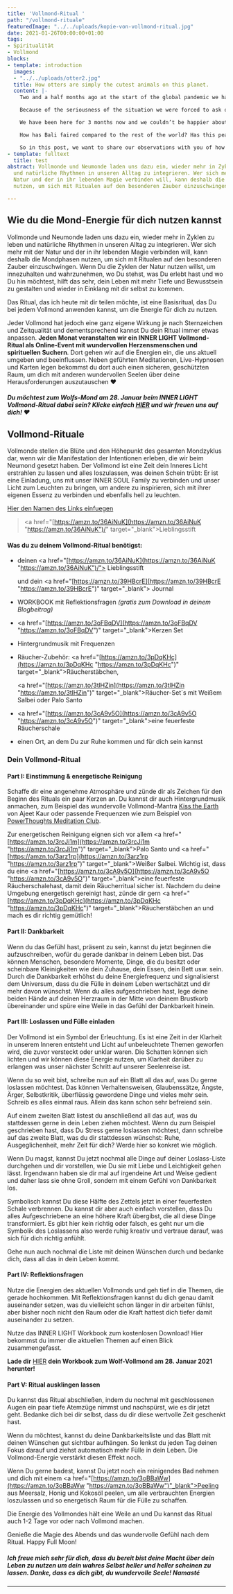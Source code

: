 ```yaml
---
title: 'Vollmond-Ritual '
path: "/vollmond-rituale"
featuredImage: "../../uploads/kopie-von-vollmond-ritual.jpg"
date: 2021-01-26T00:00:00+01:00
tags:
- Spiritualität
- Vollmond
blocks:
- template: introduction
  images:
  - "../../uploads/otter2.jpg"
  title: How otters are simply the cutest animals on this planet.
  content: |-
    Two and a half months ago at the start of the global pandemic we had a really hard decision to make, where do we go? For most people the answer is simple, 'home'. But for us it's kind of complicated. We've been travelling the world non stop for 4 years and although we have an apartment in Kuala Lumpur, home for us is still to be decided.

    Because of the seriousness of the situation we were forced to ask ourselves the question "where do we feel the most at home?” and the answer was clear - Bali.

    We have been here for 3 months now and we couldn’t be happier about our decision. Although there have been a lot of changes on the island, we love this place and we love how the locals and foreigners combined have handled the difficult situation we all find ourselves in.

    How has Bali faired compared to the rest of the world? Has this peaceful island turned into chaos? We know that a lot of you had to cancel your travel plans to come here and are probably wondering when you might be able to return.

    So in this post, we want to share our observations with you of how life here in Bali has changed and give you information direct from the authorities.
- template: fulltext
  title: test
abstract: Vollmonde und Neumonde laden uns dazu ein, wieder mehr in Zyklen zu leben
  und natürliche Rhythmen in unseren Alltag zu integrieren. Wer sich mehr mit der
  Natur und der in ihr lebenden Magie verbinden will, kann deshalb die Mondphasen
  nutzen, um sich mit Ritualen auf den besonderen Zauber einzuschwingen.

---
```

## Wie du die Mond-Energie für dich nutzen kannst

Vollmonde und Neumonde laden uns dazu ein, wieder mehr in Zyklen zu leben und natürliche Rhythmen in unseren Alltag zu integrieren. Wer sich mehr mit der Natur und der in ihr lebenden Magie verbinden will, kann deshalb die Mondphasen nutzen, um sich mit Ritualen auf den besonderen Zauber einzuschwingen. Wenn Du die Zyklen der Natur nutzen willst, um innezuhalten und wahrzunehmen, wo Du stehst, was Du erlebt hast und wo Du hin möchtest, hilft das sehr, dein Leben mit mehr Tiefe und Bewusstsein zu gestalten und wieder in Einklang mit dir selbst zu kommen.

Das Ritual, das ich heute mit dir teilen möchte, ist eine Basisritual, das Du bei jedem Vollmond anwenden kannst, um die Energie für dich zu nutzen.

Jeder Vollmond hat jedoch eine ganz eigene Wirkung je nach Sternzeichen und Zeitqualität und dementsprechend kannst Du dein Ritual immer etwas anpassen. **Jeden Monat veranstalten wir ein INNER LIGHT Vollmond-Ritual als Online-Event mit wundervollen Herzensmenschen und spirituellen Suchern**. Dort gehen wir auf die Energien ein, die uns aktuell umgeben und beeinflussen. Neben geführten Meditationen, Live-Hypnosen und Karten legen bekommst du dort auch einen sicheren, geschützten Raum, um dich mit anderen wundervollen Seelen über deine Herausforderungen auszutauschen ♥

##### Du möchtest zum Wolfs-Mond am 28. Januar beim INNER LIGHT Vollmond-Ritual dabei sein? Klicke einfach [**HIER**](https://www.meetup.com/de-DE/erwecke-dein-inneres-licht-spirituelle-community/events/275888272/ "INNER LIGHT Vollmond-Ritual") und wir freuen uns auf dich! ♥

## **Vollmond-Rituale**

Vollmonde stellen die Blüte und den Höhepunkt des gesamten Mondzyklus dar, wenn wir die Manifestation der Intentionen erleben, die wir beim Neumond gesetzt haben. Der Vollmond ist eine Zeit dein Inneres Licht erstrahlen zu lassen und alles loszulassen, was deinen Schein trübt: Er ist eine Einladung, uns mit unser INNER SOUL Family zu verbinden und unser Licht zum Leuchten zu bringen, um andere zu inspirieren, sich mit ihrer eigenen Essenz zu verbinden und ebenfalls hell zu leuchten.

<a href="https://amzn.to/36AiNuK/" target="_blank">Hier den Namen des Links einfuegen</a>

> 
>
> <a href="[https://amzn.to/36AiNuK](https://amzn.to/36AiNuK "https://amzn.to/36AiNuK")/" target="_blank">Lieblingsstift</a>

#### Was du zu deinem Vollmond-Ritual benötigst:

* deinen <a href="[https://amzn.to/36AiNuK](https://amzn.to/36AiNuK "https://amzn.to/36AiNuK")/"> Lieblingsstift</a>

   und dein <a href="[https://amzn.to/39HBcrE](https://amzn.to/39HBcrE "https://amzn.to/39HBcrE")" target="_blank"> Journal</a>
* WORKBOOK mit Reflektionsfragen _(gratis zum Download in deinem Blogbeitrag)_
* <a href="[https://amzn.to/3oFBqDV](https://amzn.to/3oFBqDV "https://amzn.to/3oFBqDV")" target="_blank">Kerzen Set</a>
* Hintergrundmusik mit Frequenzen
* Räucher-Zubehör: <a href="[https://amzn.to/3pDqKHc](https://amzn.to/3pDqKHc "https://amzn.to/3pDqKHc")" target="_blank">Räucherstäbchen</a>, 

  <a href="[https://amzn.to/3tlHZin](https://amzn.to/3tlHZin "https://amzn.to/3tlHZin")" target="_blank">Räucher-Set´s</a> mit Weißem Salbei oder Palo Santo
* <a href="[https://amzn.to/3cA9v5O](https://amzn.to/3cA9v5O "https://amzn.to/3cA9v5O")" target="_blank">eine feuerfeste Räucherschale</a>
* einen Ort, an dem Du zur Ruhe kommen und für dich sein kannst

### Dein Vollmond-Ritual

#### Part I: Einstimmung & energetische Reinigung

Schaffe dir eine angenehme Atmosphäre und zünde dir als Zeichen für den Beginn des Rituals ein paar Kerzen an. Du kannst dir auch Hintergrundmusik anmachen, zum Beispiel das wundervolle Vollmond-Mantra [Kiss the Earth](https://www.youtube.com/watch?v=e6hEvSvpx7M "Vollmond-Mantra") von Ajeet Kaur oder passende Frequenzen wie zum Beispiel von [PowerThoughts Meditation Club](https://www.youtube.com/watch?v=itBR5TU-4L0 "PowerThoughts Frequenzen").

Zur energetischen Reinigung eignen sich vor allem <a href="[https://amzn.to/3rcJi1m](https://amzn.to/3rcJi1m "https://amzn.to/3rcJi1m")" target="_blank">Palo Santo</a> und <a href="[https://amzn.to/3arz1rp](https://amzn.to/3arz1rp "https://amzn.to/3arz1rp")" target="_blank">Weißer Salbei</a>. Wichtig ist, dass du eine <a href="[https://amzn.to/3cA9v5O](https://amzn.to/3cA9v5O "https://amzn.to/3cA9v5O")" target="_blank">eine feuerfeste Räucherschale</a>hast, damit dein Räucherritual sicher ist. Nachdem du deine Umgebung energetisch gereinigt hast, zünde dir gern <a href="[https://amzn.to/3pDqKHc](https://amzn.to/3pDqKHc "https://amzn.to/3pDqKHc")" target="_blank">Räucherstäbchen</a> an und mach es dir richtig gemütlich! 

#### Part II: Dankbarkeit

Wenn du das Gefühl hast, präsent zu sein, kannst du jetzt beginnen die aufzuschreiben, wofür du gerade dankbar in deinem Leben bist. Das können Menschen, besondere Momente, Dinge, die du besitzt oder scheinbare Kleinigkeiten wie dein Zuhause, dein Essen, dein Bett usw. sein. Durch die Dankbarkeit erhöhst du deine Energiefrequenz und signalisierst dem Universum, dass du die Fülle in deinem Leben wertschätzt und dir mehr davon wünschst. Wenn du alles aufgeschrieben hast, lege deine beiden Hände auf deinen Herzraum in der Mitte von deinem Brustkorb übereinander und spüre eine Weile in das Gefühl der Dankbarkeit hinein.

#### Part III: Loslassen und Fülle einladen

Der Vollmond ist ein Symbol der Erleuchtung. Es ist eine Zeit in der Klarheit in unserem Inneren entsteht und Licht auf unbeleuchtete Themen geworfen wird, die zuvor versteckt oder unklar waren. Die Schatten können sich lichten und wir können diese Energie nutzen, um Klarheit darüber zu erlangen was unser nächster Schritt auf unserer Seelenreise ist. 

Wenn du so weit bist, schreibe nun auf ein Blatt all das auf, was Du gerne loslassen möchtest. Das können Verhaltensweisen, Glaubenssätze, Ängste, Ärger, Selbstkritik, überflüssig gewordene Dinge und vieles mehr sein. Schreib es alles einmal raus. Allein das kann schon sehr befreiend sein.

Auf einem zweiten Blatt listest du anschließend all das auf, was du stattdessen gerne in dein Leben ziehen möchtest. Wenn du zum Beispiel geschrieben hast, dass Du Stress gerne loslassen möchtest, dann schreibe auf das zweite Blatt, was du dir stattdessen wünschst: Ruhe, Ausgeglichenheit, mehr Zeit für dich? Werde hier so konkret wie möglich.

Wenn Du magst, kannst Du jetzt nochmal alle Dinge auf deiner Loslass-Liste durchgehen und dir vorstellen, wie Du sie mit Liebe und Leichtigkeit gehen lässt. Irgendwann haben sie dir mal auf irgendeine Art und Weise gedient und daher lass sie ohne Groll, sondern mit einem Gefühl von Dankbarkeit los.

Symbolisch kannst Du diese Hälfte des Zettels jetzt in einer feuerfesten Schale verbrennen. Du kannst dir aber auch einfach vorstellen, dass Du alles Aufgeschriebene an eine höhere Kraft übergibst, die all diese Dinge transformiert. Es gibt hier kein richtig oder falsch, es geht nur um die Symbolik des Loslassens also werde ruhig kreativ und vertraue darauf, was sich für dich richtig anfühlt.

Gehe nun auch nochmal die Liste mit deinen Wünschen durch und bedanke dich, dass all das in dein Leben kommt.

#### Part IV: Reflektionsfragen

Nutze die Energien des aktuellen Vollmonds und geh tief in die Themen, die gerade hochkommen. Mit Reflektionsfragen kannst du dich genau damit auseinander setzen, was du vielleicht schon länger in dir arbeiten fühlst, aber bisher noch nicht den Raum oder die Kraft hattest dich tiefer damit auseinander zu setzen.

Nutze das INNER LIGHT Workbook zum kostenlosen Download! Hier bekommst du immer die aktuellen Themen auf einen Blick zusammengefasst.

**Lade dir** [HIER](https://docdro.id/MJZu5r2 "Workbook zum Wolfs-Vollmond") **dein Workbook zum Wolf-Vollmond am 28. Januar 2021 herunter!**

#### Part V: Ritual ausklingen lassen

Du kannst das Ritual abschließen, indem du nochmal mit geschlossenen Augen ein paar tiefe Atemzüge nimmst und nachspürst, wie es dir jetzt geht. Bedanke dich bei dir selbst, dass du dir diese wertvolle Zeit geschenkt hast.

Wenn du möchtest, kannst du deine Dankbarkeitsliste und das Blatt mit deinen Wünschen gut sichtbar aufhängen. So lenkst du jeden Tag deinen Fokus darauf und ziehst automatisch mehr Fülle in dein Leben. Die Vollmond-Energie verstärkt diesen Effekt noch.

Wenn Du gerne badest, kannst Du jetzt noch ein reinigendes Bad nehmen und dich mit einem <a href="[https://amzn.to/3oBBaWw](https://amzn.to/3oBBaWw "https://amzn.to/3oBBaWw")"_blank">Peeling aus Meersalz, Honig und Kokosöl</a> peelen, um alle verbrauchten Energien loszulassen und so energetisch Raum für die Fülle zu schaffen.

Die Energie des Vollmondes hält eine Weile an und Du kannst das Ritual auch 1-2 Tage vor oder nach Vollmond machen.

Genieße die Magie des Abends und das wundervolle Gefühl nach dem Ritual. Happy Full Moon!

##### Ich freue mich sehr für dich, dass du bereit bist deine Macht über dein Leben zu nutzen um dein wahres Selbst heller und heller scheinen zu lassen. Danke, dass es dich gibt, du wundervolle Seele! _Namasté_

***